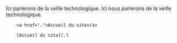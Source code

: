 Ici parlerons de la veille technologique.
Ici nous parlerons de la veille technologique.

<!-- Lien en HTML vers la racine du site (README.md) -->
        <a href=".">Accueil du site</a>
                            
<!-- Lien en markdown vers la racine du site (README.md) -->
        [Accueil du site](.)
